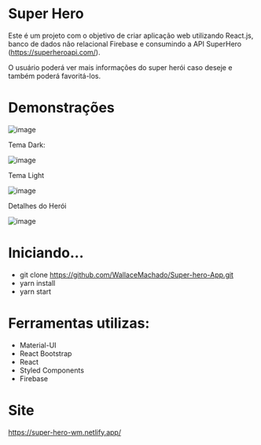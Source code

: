 # Super Hero

Este é um projeto com o objetivo de criar aplicação web utilizando React.js, banco de dados não relacional Firebase e consumindo a  API SuperHero (https://superheroapi.com/). 

O usuário poderá ver mais informações do super herói caso deseje e também poderá favoritá-los.

# Demonstrações 

![image](https://user-images.githubusercontent.com/64056460/117180225-59594400-adaa-11eb-889c-0c634a961456.png)

Tema Dark:

![image](https://user-images.githubusercontent.com/64056460/117180466-94f40e00-adaa-11eb-9494-6042669086ab.png)

Tema Light


![image](https://user-images.githubusercontent.com/64056460/117180587-b48b3680-adaa-11eb-8afd-f6598bc465d0.png)

Detalhes do Herói

![image](https://user-images.githubusercontent.com/64056460/117180747-e43a3e80-adaa-11eb-8b56-50f3fa8f9c94.png)


# Iniciando...
* git clone https://github.com/WallaceMachado/Super-hero-App.git
* yarn install
* yarn start


# Ferramentas utilizas:

* Material-UI
* React Bootstrap
* React
* Styled Components
* Firebase

# Site

https://super-hero-wm.netlify.app/




